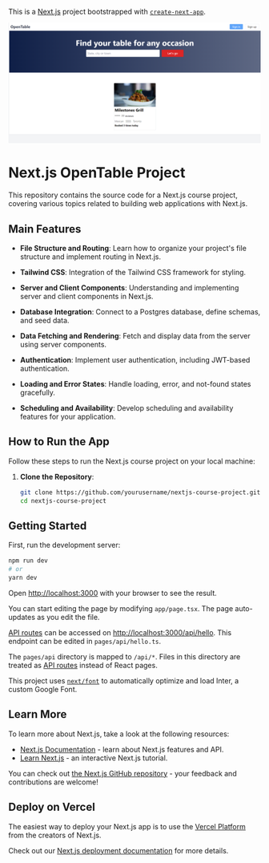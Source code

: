 This is a [Next.js](https://nextjs.org/) project bootstrapped with [`create-next-app`](https://github.com/vercel/next.js/tree/canary/packages/create-next-app).

![Open Table ](https://github.com/thevargheseshibu/opentablenextjs/blob/main/images/Home.png)

# Next.js OpenTable Project

This repository contains the source code for a Next.js course project, covering various topics related to building web applications with Next.js.

## Main Features

- **File Structure and Routing**: Learn how to organize your project's file structure and implement routing in Next.js.

- **Tailwind CSS**: Integration of the Tailwind CSS framework for styling.

- **Server and Client Components**: Understanding and implementing server and client components in Next.js.

- **Database Integration**: Connect to a Postgres database, define schemas, and seed data.

- **Data Fetching and Rendering**: Fetch and display data from the server using server components.

- **Authentication**: Implement user authentication, including JWT-based authentication.

- **Loading and Error States**: Handle loading, error, and not-found states gracefully.

- **Scheduling and Availability**: Develop scheduling and availability features for your application.

## How to Run the App

Follow these steps to run the Next.js course project on your local machine:

1. **Clone the Repository**:

   ```bash
   git clone https://github.com/yourusername/nextjs-course-project.git
   cd nextjs-course-project


## Getting Started

First, run the development server:

```bash
npm run dev
# or
yarn dev
```

Open [http://localhost:3000](http://localhost:3000) with your browser to see the result.

You can start editing the page by modifying `app/page.tsx`. The page auto-updates as you edit the file.

[API routes](https://nextjs.org/docs/api-routes/introduction) can be accessed on [http://localhost:3000/api/hello](http://localhost:3000/api/hello). This endpoint can be edited in `pages/api/hello.ts`.

The `pages/api` directory is mapped to `/api/*`. Files in this directory are treated as [API routes](https://nextjs.org/docs/api-routes/introduction) instead of React pages.

This project uses [`next/font`](https://nextjs.org/docs/basic-features/font-optimization) to automatically optimize and load Inter, a custom Google Font.

## Learn More

To learn more about Next.js, take a look at the following resources:

- [Next.js Documentation](https://nextjs.org/docs) - learn about Next.js features and API.
- [Learn Next.js](https://nextjs.org/learn) - an interactive Next.js tutorial.

You can check out [the Next.js GitHub repository](https://github.com/vercel/next.js/) - your feedback and contributions are welcome!

## Deploy on Vercel

The easiest way to deploy your Next.js app is to use the [Vercel Platform](https://vercel.com/new?utm_medium=default-template&filter=next.js&utm_source=create-next-app&utm_campaign=create-next-app-readme) from the creators of Next.js.

Check out our [Next.js deployment documentation](https://nextjs.org/docs/deployment) for more details.
